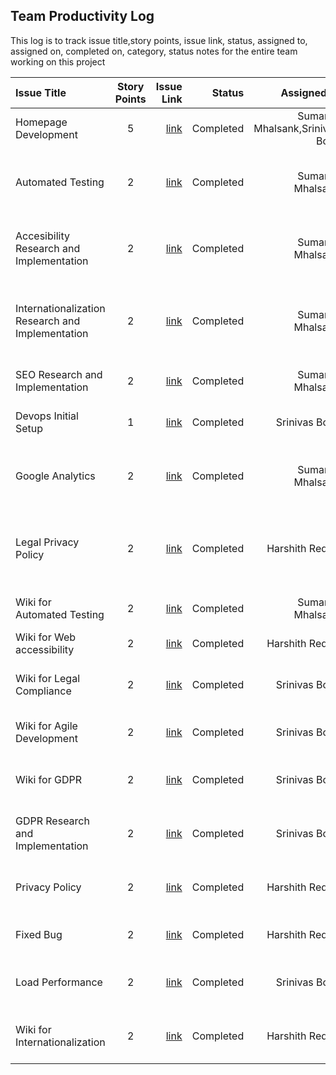 
## Team Productivity Log
This log is to track issue title,story points, issue link, status, assigned to, assigned on, completed on, category, status notes for the entire team working on this project

| Issue Title          | Story Points |   Issue Link |    Status | Assigned to |  Assigned on | Completed on |        Category | Status notes |
|:---------------------|:------------:|-------------:|----------:|------------:|-------------:|-------------:|----------------:|------------:|
| Homepage Development |      5       |  [link](https://github.com/Sumanmhalsank02/mywebclass-simulation/issues/1 )       | Completed | Suman S Mhalsank,Srinivas Bojja | 25 March '23 | 25 March '23 | Website Feature | Made Changes to the weclass simulation |
| Automated Testing    |      2       |     [link](https://github.com/Sumanmhalsank02/mywebclass-simulation/issues/2)       | Completed | Suman S Mhalsank | 25 March '23 | 25 March '23 |  Research | Performed research on automated testing, Specifically Playwright |
|  Accesibility Research and Implementation  | 2 | [link](https://github.com/Sumanmhalsank02/mywebclass-simulation/issues/3)  |Completed | Suman S Mhalsank | 25 March '23 | 25 March '23 |Research and Testing|  Did research on what accessibility is, how to perform and wrote playwright test |
|Internationalization Research and Implementation | 2 |[link](https://github.com/Sumanmhalsank02/mywebclass-simulation/issues/4)   | Completed| Suman S Mhalsank | 25 March '23 |26 March '23| Research and Testing |Did research on what internationalization is, how to perform and wrote playwright test |
|SEO Research and Implementation | 2 |[link](https://github.com/Sumanmhalsank02/mywebclass-simulation/issues/5) | Completed| Suman S Mhalsank| 25 March '23 | 27 March '23 |Research and Testing | learned about SEO and wrote playwright tests|
|Devops Initial Setup|1 |[link](https://github.com/Sumanmhalsank02/mywebclass-simulation/issues/7)  |Completed| Srinivas Bojja| 25 March '23| 25 March '23 | Initial | Changed docker repo names and json files|
|Google Analytics| 2 |[link](https://github.com/Sumanmhalsank02/mywebclass-simulation/issues/9) |Completed | Suman S Mhalsank | 25 March '23 | 27 March '23 | Research and Testing | Made the setup on Google Analytics Intial page and wrote playwright test|
|Legal Privacy Policy| 2 |[link](https://github.com/Sumanmhalsank02/mywebclass-simulation/issues/14)  | Completed| Harshith Reddy| 25 March '23 | 26 March '23 |Research and Testing | Read about privacy policies  and wrote playwright test to check if a website has a policy |
|Wiki for Automated Testing| 2 |[link](https://github.com/Sumanmhalsank02/mywebclass-simulation/issues/17)  |Completed | Suman S Mhalsank| 27 March '23| 27 March '23| Documentation| wrote about testing, attached github link|
|Wiki for Web accessibility|2 |[link](https://github.com/Sumanmhalsank02/mywebclass-simulation/issues/22)  |Completed| Harshith Reddy| |27 March '23|27 March '23|Documentation| wrote about accessibility, attached github link|
|Wiki for Legal Compliance|2 |[link](https://github.com/Sumanmhalsank02/mywebclass-simulation/issues/23)|Completed| Srinivas Bojja| 27 March '23|27 March '23|Documentation|wrote about legal compliance, attached github link|
|Wiki for Agile Development|2 |[link](https://github.com/Sumanmhalsank02/mywebclass-simulation/issues/35) |Completed| Srinivas Bojja| 27 March '23|27 March '23|Documentation|wrote about agile, attached github link|
|Wiki for GDPR |2 | [link](https://github.com/Sumanmhalsank02/mywebclass-simulation/issues/36)|Completed| Srinivas Bojja| 27 March '23|27 March '23|Documentation|wrote about GDPR, How we follow it, attached github link|
|GDPR Research and Implementation| 2 |[link](https://github.com/Sumanmhalsank02/mywebclass-simulation/issues/26)| Completed | Srinivas Bojja| 25 March '23| 27 March '23| Research and Testing| wrote a playwright test to check if the website follows gdpr guidleines|
|Privacy Policy|2 |[link](https://github.com/Sumanmhalsank02/mywebclass-simulation/issues/28) |Completed| Harshith Reddy| 26 March '23| 27 March '23| Documentation| Added GDPR guidelines to privacy policy of website|
|Fixed Bug| 2 | [link](https://github.com/Sumanmhalsank02/mywebclass-simulation/issues/29) |Completed| Harshith Reddy| 27 March '23|27 March '23| Bug Fixed | Fixed the bug of Internationalization test|
Load Performance | 2 | [link](https://github.com/Sumanmhalsank02/mywebclass-simulation/issues/33)|Completed| Srinivas Bojja| 27 March '23| 27 March '23| Research and Testing| wrote playwright test for measuring the performance load|
|Wiki for Internationalization| 2|[link](https://github.com/Sumanmhalsank02/mywebclass-simulation/issues/38) |Completed |Harshith Reddy| 27 March '23| 27 March '23| Documentation| wrote about internationalization and added github link|
